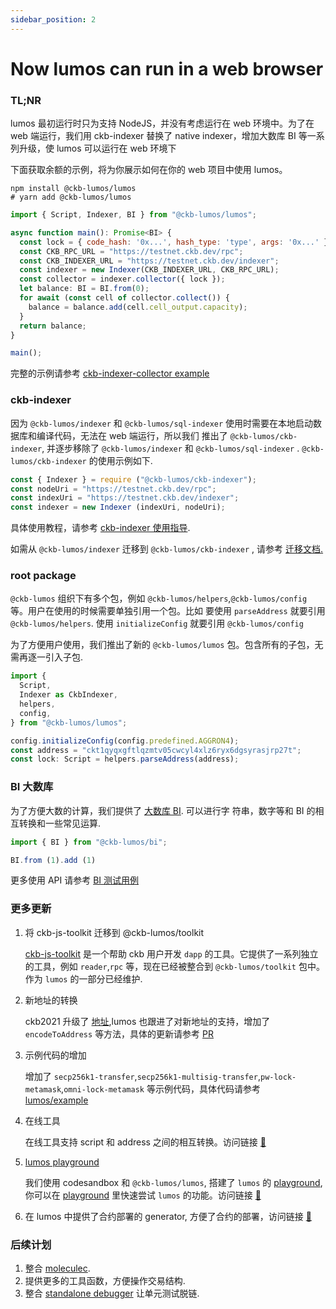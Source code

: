 ```yaml
---
sidebar_position: 2
---
```


# Now lumos can run in a web browser

### TL;NR

lumos 最初运行时只为支持 NodeJS，并没有考虑运行在 web 环境中。为了在 web 端运行，我们用 ckb-indexer 替换了 native indexer，增加大数库 BI 等一系列升级，使 lumos 可以运行在 web 环境下

下面获取余额的示例，将为你展示如何在你的 web 项目中使用 lumos。

```shell
npm install @ckb-lumos/lumos
# yarn add @ckb-lumos/lumos
```

```jsx
import { Script, Indexer, BI } from "@ckb-lumos/lumos";

async function main(): Promise<BI> {
  const lock = { code_hash: '0x...', hash_type: 'type', args: '0x...' }
  const CKB_RPC_URL = "https://testnet.ckb.dev/rpc";
  const CKB_INDEXER_URL = "https://testnet.ckb.dev/indexer";
  const indexer = new Indexer(CKB_INDEXER_URL, CKB_RPC_URL);
  const collector = indexer.collector({ lock });
  let balance: BI = BI.from(0);
  for await (const cell of collector.collect()) {
    balance = balance.add(cell.cell_output.capacity);
  }
  return balance;
}

main();
```

完整的示例请参考 [ckb-indexer-collector example](https://github.com/nervosnetwork/lumos/blob/develop/examples/ckb-indexer-collector.ts)

### ckb-indexer

因为 `@ckb-lumos/indexer` 和 `@ckb-lumos/sql-indexer` 使用时需要在本地启动数据库和编译代码，无法在 web 端运行，所以我们 推出了 `@ckb-lumos/ckb-indexer`, 并逐步移除了 `@ckb-lumos/indexer` 和 `@ckb-lumos/sql-indexer` . `@ckb-lumos/ckb-indexer` 的使用示例如下.

```jsx
const { Indexer } = require ("@ckb-lumos/ckb-indexer");
const nodeUri = "https://testnet.ckb.dev/rpc";
const indexUri = "https://testnet.ckb.dev/indexer";
const indexer = new Indexer (indexUri, nodeUri);
```

具体使用教程，请参考 [ckb-indexer 使用指导](https://github.com/nervosnetwork/lumos/tree/develop/packages/ckb-indexer).

如需从 `@ckb-lumos/indexer` 迁移到 `@ckb-lumos/ckb-indexer` , 请参考 [迁移文档.](https://github.com/nervosnetwork/lumos/blob/develop/packages/ckb-indexer/mirgation.md)

### root package

`@ckb-lumos` 组织下有多个包，例如 `@ckb-lumos/helpers`,`@ckb-lumos/config` 等。用户在使用的时候需要单独引用一个包。比如 要使用 `parseAddress` 就要引用 `@ckb-lumos/helpers`. 使用 `initializeConfig` 就要引用 `@ckb-lumos/config`

为了方便用户使用，我们推出了新的 `@ckb-lumos/lumos` 包。包含所有的子包，无需再逐一引入子包.

```jsx
import {
  Script,
  Indexer as CkbIndexer,
  helpers,
  config,
} from "@ckb-lumos/lumos";

config.initializeConfig(config.predefined.AGGRON4);
const address = "ckt1qyqxgftlqzmtv05cwcyl4xlz6ryx6dgsyrasjrp27t";
const lock: Script = helpers.parseAddress(address);
```

### BI 大数库

为了方便大数的计算，我们提供了 [大数库 BI](https://github.com/nervosnetwork/lumos/tree/develop/packages/bi). 可以进行字 符串，数字等和 BI 的相互转换和一些常见运算.

```jsx
import { BI } from "@ckb-lumos/bi";

BI.from (1).add (1)
```

更多使用 API 请参考 [BI 测试用例](https://github.com/nervosnetwork/lumos/blob/develop/packages/bi/tests/index.test.ts)

### 更多更新

1. 将 ckb-js-toolkit 迁移到 @ckb-lumos/toolkit

     [ckb-js-toolkit](https://github.com/nervosnetwork/ckb-js-toolkit) 是一个帮助 ckb 用户开发 `dapp` 的工具。它提供了一系列独立的工具，例如 `reader`,`rpc` 等，现在已经被整合到 `@ckb-lumos/toolkit` 包中。作为 `lumos` 的一部分已经维护.

2. 新地址的转换

    ckb2021 升级了 [地址](https://github.com/nervosnetwork/rfcs/pull/239/files),lumos 也跟进了对新地址的支持，增加了 `encodeToAddress` 等方法，具体的更新请参考 [PR](https://github.com/nervosnetwork/lumos/pull/205)

3. 示例代码的增加

    增加了 `secp256k1-transfer`,`secp256k1-multisig-transfer`,`pw-lock-metamask`,`omni-lock-metamask` 等示例代码，具体代码请参考 [lumos/example](https://github.com/nervosnetwork/lumos/tree/develop/examples)

4. 在线工具

    在线工具支持 script 和 address 之间的相互转换。访问链接 [🔗](https://nervosnetwork.github.io/lumos/tools/address-conversion)

5. [lumos playground](https://codesandbox.io/s/objective-cloud-282i4?file=/src/index.js)

    我们使用 codesandbox 和 `@ckb-lumos/lumos`, 搭建了 `lumos` 的 [playground](https://codesandbox.io/s/objective-cloud-282i4?file=/src/index.js), 你可以在 [playground](https://codesandbox.io/s/objective-cloud-282i4?file=/src/index.js) 里快速尝试 `lumos` 的功能。访问链接 [🔗](https://codesandbox.io/s/objective-cloud-282i4?file=/src/index.js)

6. 在 lumos 中提供了合约部署的 generator, 方便了合约的部署，访问链接 [🔗](https://github.com/nervosnetwork/lumos/tree/develop/packages/common-scripts#usage)

### 后续计划

1. 整合 [moleculec](https://github.com/nervosnetwork/molecule).
2. 提供更多的工具函数，方便操作交易结构.
3. 整合 [standalone debugger](https://github.com/nervosnetwork/ckb-standalone-debugger) 让单元测试脱链.
